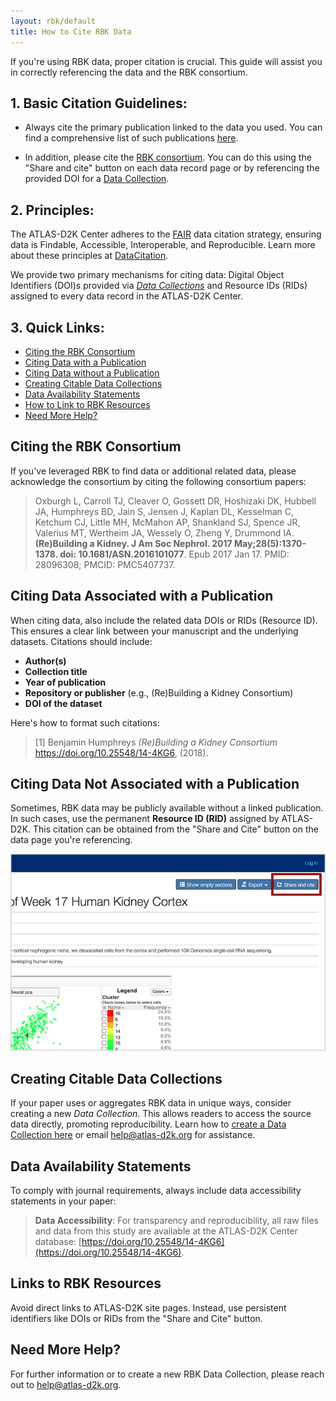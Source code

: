 ```yaml
---
layout: rbk/default
title: How to Cite RBK Data
---
```


If you're using RBK data, proper citation is crucial. This guide will assist you in correctly referencing the data and the RBK consortium.

## 1. Basic Citation Guidelines:
- Always cite the primary publication linked to the data you used. You can find a comprehensive list of such publications [here](/chaise/recordset/#2/Common:Publication/*::facets::N4IghgdgJiBcDaoDOB7ArgJwMYFM6JHQBcAjdafEAYRQFtaUIQAaEABTRIBsBLLMIj0YB9GhFQZBaWsIBmAaxwBPEAF0AvqwBKASQAia1lgAWKPjiSUAigFoAzAGkArADY16jUA@sort(Year::desc::,Month::desc::,RID::desc::)).

- In addition, please cite the [RBK consortium](#citing-the-RBK-consortium). You can do this using the "Share and cite" button on each data record page or by referencing the provided DOI for a [Data Collection](#creating-citable-data-collections).

## 2. Principles:
The ATLAS-D2K Center adheres to the [FAIR](https://www.go-fair.org/fair-principles/) data citation strategy, ensuring data is Findable, Accessible, Interoperable, and Reproducible. Learn more about these principles at [DataCitation](http://blogs.nature.com/scientificdata/2016/07/14/data-citations-at-scientific-data/).

We provide two primary mechanisms for citing data: Digital Object Identifiers (DOI)s provided via [*Data Collections*](#creating-citable-data-collections) and Resource IDs (RIDs) assigned to every data record in the ATLAS-D2K Center.

## 3. Quick Links:
- [Citing the RBK Consortium](#citing-the-RBK-consortium)
- [Citing Data with a Publication](#citing-data-associated-with-a-publication)
- [Citing Data without a Publication](#citing-data-not-associated-with-a-publication)
- [Creating Citable Data Collections](#creating-citable-data-collections)
- [Data Availability Statements](#data-availability-statements)
- [How to Link to RBK Resources](#links-to-RBK-resources)
- [Need More Help?](#need-more-help)

## Citing the RBK Consortium

If you've leveraged RBK to find data or additional related data, please acknowledge the consortium by citing the following consortium papers:

<!--

- Oxburgh L, et al. **(Re)Building a Kidney. J Am Soc Nephrol. 2017 Jan 17. pii: ASN.2016101077.** [View at PubMed](https://www.ncbi.nlm.nih.gov/pubmed/28096308).

-->

> Oxburgh L, Carroll TJ, Cleaver O, Gossett DR, Hoshizaki DK, Hubbell JA, Humphreys BD, Jain S, Jensen J, Kaplan DL, Kesselman C, Ketchum CJ, Little MH, McMahon AP, Shankland SJ, Spence JR, Valerius MT, Wertheim JA, Wessely O, Zheng Y, Drummond IA. **(Re)Building a Kidney. J Am Soc Nephrol. 2017 May;28(5):1370-1378. doi: 10.1681/ASN.2016101077**. Epub 2017 Jan 17. PMID: 28096308; PMCID: PMC5407737.

## Citing Data Associated with a Publication

When citing data, also include the related data DOIs or RIDs (Resource ID). This ensures a clear link between your manuscript and the underlying datasets. Citations should include:

- **Author(s)**
- **Collection title**
- **Year of publication**
- **Repository or publisher** (e.g., (Re)Building a Kidney Consortium)
- **DOI of the dataset**

Here's how to format such citations:
>[1] Benjamin Humphreys <em>(Re)Building a Kidney Consortium</em> <a href="https://doi.org/10.25548/14-4KG6">https://doi.org/10.25548/14-4KG6</a>, (2018).

## Citing Data Not Associated with a Publication

Sometimes, RBK data may be publicly available without a linked publication. In such cases, use the permanent **Resource ID (RID)** assigned by ATLAS-D2K. This citation can be obtained from the "Share and Cite" button on the data page you're referencing.

![Screenshot of Share and Cite button](/gudmap/citing-gudmap/share-and-cite-button-closeup.png)

## Creating Citable Data Collections

If your paper uses or aggregates RBK data in unique ways, consider creating a new *Data Collection*. This allows readers to access the source data directly, promoting reproducibility. Learn how to [create a Data Collection here](https://github.com/informatics-isi-edu/RBK-rbk/wiki/Create-citable-datasets) or email [help@atlas-d2k.org](mailto:help@atlas-d2k.org) for assistance.

## Data Availability Statements

To comply with journal requirements, always include data accessibility statements in your paper:

>**Data Accessibility**: For transparency and reproducibility, all raw files and data from this study are available at the ATLAS-D2K Center database: [https://doi.org/10.25548/14-4KG6](https://doi.org/10.25548/14-4KG6).

## Links to RBK Resources

Avoid direct links to ATLAS-D2K site pages. Instead, use persistent identifiers like DOIs or RIDs from the "Share and Cite" button.

## Need More Help?

For further information or to create a new RBK Data Collection, please reach out to [help@atlas-d2k.org](mailto:help@atlas-d2k.org).
